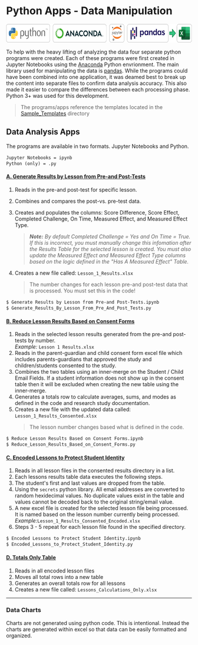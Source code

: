 # Python Apps - Data Manipulation

<img src="../images/python-to-excel.png" height="50">

To help with the heavy lifting of analyzing the data four separate python programs were created. Each of these programs were first created in Jupyter Notebooks using the <a href="https://www.anaconda.com/">Anaconda<a> Python envrionment. The main library used for manipulating the data is <a href="https://pandas.pydata.org/">pandas</a>. While the programs could have been combined into one application, it was deamed best to break up the content into separate files to confirm data analysis accuracy. This also made it easier to compare the differences between each processing phase. Python 3+ was used for this development.

> The programs/apps reference the templates located in the <a href="./Sample_Templates">Sample_Templates</a> directory

## Data Analysis Apps

The programs are available in two formats. Jupyter Notebooks and Python.

```
Jupyter Notebooks = ipynb
Python (only) = .py
```

#### <u>A. Generate Results by Lesson from Pre-and Post-Tests</u>

1.  Reads in the pre-and post-test for specific lesson.
2.  Combines and compares the post-vs. pre-test data.
3.  Creates and populates the columns: Score Difference, Score Effect, Completed Challenge, On Time, Measured Effect, and Measured Effect Type.

    > _**Note:** By default Completed Challenge = Yes and On Time = True. If this is incorrect, you must manually change this infomation after the Results Table for the selected lesson is created. You must also update the Measured Effect and Measured Effect Type columns based on the logic defined in the "Has A Measured Effect" Table._

4.  Creates a new file called: `Lesson_1_Results.xlsx`
    > The number changes for each lesson pre-and post-test data that is processed. You must set this in the code!

```
$ Generate Results by Lesson from Pre-and Post-Tests.ipynb
$ Generate_Results_By_Lesson_From_Pre_And_Post_Tests.py
```

#### <u>B. Reduce Lesson Results Based on Consent Forms</u>

1. Reads in the selected lesson results generated from the pre-and post-tests by number. <br />_Example:_ `Lesson 1 Results.xlsx`
2. Reads in the parent-guardian and child consent form excel file which includes parents-guardians that approved the study and children/students consented to the study.
3. Combines the two tables using an inner-merge on the Student / Child Email Fields. If a student information does not show up in the consent table then it will be excluded when creating the new table using the inner-merge.
4. Generates a totals row to calculate averages, sums, and modes as defined in the code and research study documentation.
5. Creates a new file with the updated data called: `Lesson_1_Results_Consented.xlsx`
   > The lesson number changes based what is defined in the code.

```
$ Reduce Lesson Results Based on Consent Forms.ipynb
$ Reduce_Lesson_Results_Based_on_Consent_Forms.py
```

#### <u>C. Encoded Lessons to Protect Student Identity</u>

1. Reads in all lesson files in the consented results directory in a list.
2. Each lessons results table data executes the following steps.
3. The student's first and last values are dropped from the table.
4. Using the `secrets` python library. All email addresses are converted to random hexidecimal values. No duplicate values exist in the table and values cannot be decoded back to the original string/email value.
5. A new excel file is created for the selected lesson file being processed. It is named based on the lesson number currently being processed. <br />_Example:_`Lesson_1_Results_Consented_Encoded.xlsx`
6. Steps 3 - 5 repeat for each lesson file found in the specified directory.

```
$ Encoded Lessons to Protect Student Identity.ipynb
$ Encoded_Lessons_to_Protect_Student_Identity.py
```

#### <u>D. Totals Only Table</u>

1. Reads in all encoded lesson files
2. Moves all total rows into a new table
3. Generates an overall totals row for all lessons
4. Creates a new file called: `Lessons_Calculations_Only.xlsx`

---

### Data Charts

Charts are not generated using python code. This is intentional. Instead the charts are generated within excel so that data can be easily formatted and organized.
